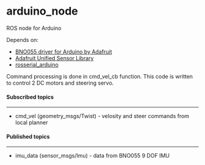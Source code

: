 # arduino_node

ROS node for Arduino

Depends on:
* [BNO055 driver for Arduino by Adafruit](https://github.com/adafruit/Adafruit_BNO055)
* [Adafruit Unified Sensor Library](https://github.com/adafruit/Adafruit_Sensor)
* [rosserial_arduino](http://wiki.ros.org/rosserial_arduino)

Command processing is done in cmd_vel_cb function. This code is written to control 2 DC motors and steering servo.


#### Subscribed topics
------
* cmd_vel (geometry_msgs/Twist) - velosity and steer commands from local planner

#### Published topics
------
* imu_data (sensor_msgs/Imu) - data from BNO055 9 DOF IMU
